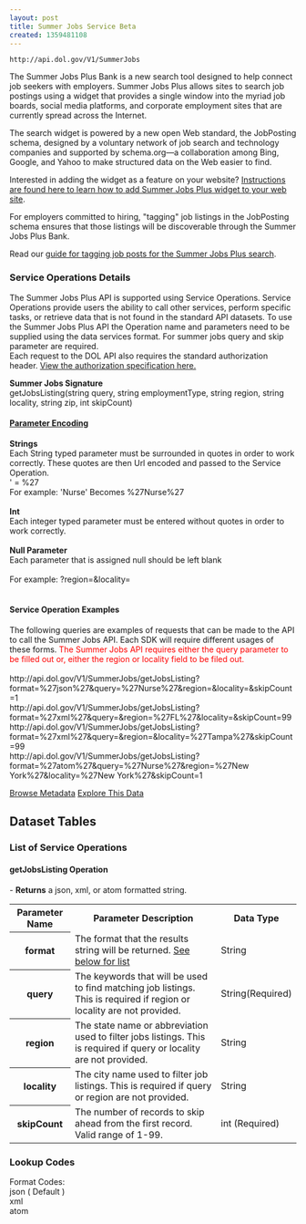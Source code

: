 ```yaml
---
layout: post
title: Summer Jobs Service Beta
created: 1359481108
---
```


```
http://api.dol.gov/V1/SummerJobs
```

<p>The Summer Jobs Plus Bank is a new search tool designed to help connect job seekers with employers. Summer Jobs Plus allows sites to search job postings using a widget that provides a single window into the myriad job boards, social&nbsp;media platforms, and corporate employment sites that are currently spread across the Internet.</p>

<p>The search widget is powered by a new open Web standard, the JobPosting schema, designed by a voluntary network of job search and technology companies and supported by schema.org—a collaboration among Bing, Google, and Yahoo to make structured data on the Web easier to find.</p>

<p>Interested in adding the widget as a feature on your website? <a href="http://www.dol.gov/summerjobs/Widget.htm">Instructions are found here to learn how to add Summer Jobs Plus widget to your web site</a>.</p>

<p>For employers committed to hiring, "tagging" job listings in the JobPosting schema ensures that those listings will be discoverable through the Summer Jobs Plus Bank.</p>

<p>Read our <a href="http://www.dol.gov/summerjobs/Employers.htm">guide for tagging job posts for the Summer Jobs Plus search</a>.</p>

<h3>Service Operations Details</h3>

<p>The Summer Jobs Plus API is supported using Service Operations. Service Operations provide users the ability to call other services, perform specific tasks, or retrieve data that is not found in the standard API datasets. To use the Summer Jobs Plus API the Operation name and parameters need to be supplied using the data services format. For summer jobs query and skip parameter are required.<br />
Each request to the DOL API also requires the standard authorization header.  <a href="http://developer.dol.gov/req-auth.htm">View the authorization specification here.</a> ​</p>

<p><b>Summer Jobs Signature</b><br />
getJobsListing(string query, string employmentType, string region, string locality, string zip, int skipCount)</p>

<h4><u>Parameter Encoding</u></h4>

<p><b>Strings</b><br />
Each String typed parameter must be surrounded in quotes in order to work correctly. These quotes are then Url encoded and passed to the Service Operation.<br />
' = %27<br />
For example: 'Nurse' Becomes %27Nurse%27<br />
<br />
<b>Int</b><br />
Each integer typed parameter must be entered without quotes in order to work correctly.<br />
<br />
<b>Null Parameter</b><br />
Each parameter that is assigned null should be left blank<br />
<br />
For example: ?region=&amp;locality=<br />
&nbsp;</p>

<h4>Service Operation Examples</h4>

<p>The following queries are examples of requests that can be made to the API to call the Summer Jobs API. Each SDK will require different usages of these forms. <span style="COLOR: #f00">The Summer Jobs API requires either the query parameter to be filled out or, either the region or locality field to be filed out.</span><br />
<br />
<a>http://api.dol.gov/V1/SummerJobs/getJobsListing?format=%27json%27&amp;query=%27Nurse%27&amp;region=&amp;locality=&amp;skipCount=1</a><br />
<a>http://api.dol.gov/V1/SummerJobs/getJobsListing?format=%27xml%27&amp;query=&amp;region=%27FL%27&amp;locality=&amp;skipCount=99</a><br />
<a>http://api.dol.gov/V1/SummerJobs/getJobsListing?format=%27xml%27&amp;query=&amp;region=&amp;locality=%27Tampa%27&amp;skipCount=99</a><br />
<a>http://api.dol.gov/V1/SummerJobs/getJobsListing?format=%27atom%27&amp;query=%27Nurse%27&amp;region=%27New York%27&amp;locality=%27New York%27&amp;skipCount=1</a></p>


<a href ="http://api.dol.gov/V1/SummerJobs/$metadata" class="button radius button_dataset">Browse Metadata</a>
<a href ="http://api.dol.gov/V1/SummerJobs/$metadata" class="button radius button_dataset">Explore This Data</a>


## Dataset Tables  
<h3>List of Service Operations</h3>

<h4>getJobsListing Operation</h4>

<p>- <strong>Returns</strong> a json, xml, or atom formatted string.</p>

<table>
	<tbody>
		<tr>
			<th>Parameter Name</th>
			<th>Parameter Description</th>
			<th>Data Type</th>
		</tr>
		<tr>
			<th>format</th>
			<td>The format that the results string will be returned. <a href="#formatcodes">See below for list</a></td>
			<td>String</td>
		</tr>
		<tr>
			<th>query</th>
			<td>The keywords that will be used to find matching job listings. This is required if region or locality are not provided.</td>
			<td>String(Required)</td>
		</tr>
		<tr>
			<th>region</th>
			<td>The state name or abbreviation used to filter jobs listings. This is required if query or locality are not provided.</td>
			<td>String</td>
		</tr>
		<tr>
			<th>locality</th>
			<td>The city name used to filter job listings. This is required if query or region are not provided.</td>
			<td>String</td>
		</tr>
		<tr>
			<th>skipCount</th>
			<td>The number of records to skip ahead from the first record. Valid range of 1-99.</td>
			<td>int (Required)</td>
		</tr>
	</tbody>
</table>
<h3>Lookup Codes</h3>

<p><label><a name="formatcodes"></a>Format Codes:</label><br />
json ( Default )<br />
xml<br />
atom</p>
